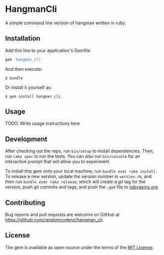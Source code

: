 # HangmanCli

A simple command line version of hangman written in ruby.

## Installation

Add this line to your application's Gemfile:

```ruby
gem 'hangman_cli'
```

And then execute:

    $ bundle

Or install it yourself as:

    $ gem install hangman_cli

## Usage

TODO: Write usage instructions here

## Development

After checking out the repo, run `bin/setup` to install dependencies. Then, run `rake spec` to run the tests. You can also run `bin/console` for an interactive prompt that will allow you to experiment.

To install this gem onto your local machine, run `bundle exec rake install`. To release a new version, update the version number in `version.rb`, and then run `bundle exec rake release`, which will create a git tag for the version, push git commits and tags, and push the `.gem` file to [rubygems.org](https://rubygems.org).

## Contributing

Bug reports and pull requests are welcome on GitHub at https://github.com/randomcodenz/hangman_cli.


## License

The gem is available as open source under the terms of the [MIT License](http://opensource.org/licenses/MIT).
